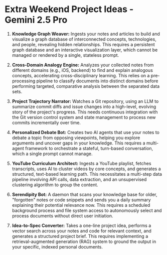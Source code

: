 # Extra Weekend Project Ideas - Gemini 2.5 Pro

1.  **Knowledge Graph Weaver:** Ingests your notes and articles to build and visualize a graph database of interconnected concepts, technologies, and people, revealing hidden relationships. This requires a persistent graph database and an interactive visualization layer, which cannot be managed or rendered by a single, stateless prompt.

2.  **Cross-Domain Analogy Engine:** Analyzes your collected notes from different domains (e.g., iOS, backend) to find and explain analogous concepts, accelerating cross-disciplinary learning. This relies on a pre-processing pipeline to classify documents into distinct domains before performing targeted, comparative analysis between the separated data sets.

3.  **Project Trajectory Narrator:** Watches a Git repository, using an LLM to summarize commit diffs and issue changes into a high-level, evolving story of the project's progress. This needs continuous integration with the Git version control system and state management to process new commits incrementally over time.

4.  **Personalized Debate Bot:** Creates two AI agents that use your notes to debate a topic from opposing viewpoints, helping you explore arguments and uncover gaps in your knowledge. This requires a multi-agent framework to orchestrate a stateful, turn-based conversation, which a single prompt cannot manage.

5.  **YouTube Curriculum Architect:** Ingests a YouTube playlist, fetches transcripts, uses AI to cluster videos by core concepts, and generates a structured, text-based learning path. This necessitates a multi-step data pipeline involving API calls, data extraction, and an unsupervised clustering algorithm to group the content.

6.  **Serendipity Bot:** A daemon that scans your knowledge base for older, "forgotten" notes or code snippets and sends you a daily summary explaining their potential relevance now. This requires a scheduled background process and file system access to autonomously select and process documents without direct user initiation.

7.  **Idea-to-Spec Converter:** Takes a one-line project idea, performs a vector search across your notes and code for relevant context, and generates a structured project brief. This requires implementing a retrieval-augmented generation (RAG) system to ground the output in your specific, indexed personal documents.